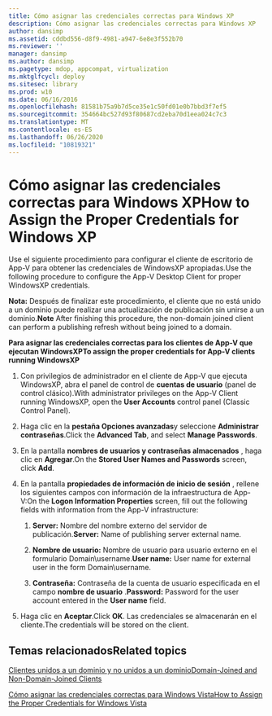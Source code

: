 ```yaml
---
title: Cómo asignar las credenciales correctas para Windows XP
description: Cómo asignar las credenciales correctas para Windows XP
author: dansimp
ms.assetid: cddbd556-d8f9-4981-a947-6e8e3f552b70
ms.reviewer: ''
manager: dansimp
ms.author: dansimp
ms.pagetype: mdop, appcompat, virtualization
ms.mktglfcycl: deploy
ms.sitesec: library
ms.prod: w10
ms.date: 06/16/2016
ms.openlocfilehash: 81581b75a9b7d5ce35e1c50fd01e0b7bbd3f7ef5
ms.sourcegitcommit: 354664bc527d93f80687cd2eba70d1eea024c7c3
ms.translationtype: MT
ms.contentlocale: es-ES
ms.lasthandoff: 06/26/2020
ms.locfileid: "10819321"
---
```

# <span data-ttu-id="7f174-103">Cómo asignar las credenciales correctas para Windows XP</span><span class="sxs-lookup"><span data-stu-id="7f174-103">How to Assign the Proper Credentials for Windows XP</span></span>


<span data-ttu-id="7f174-104">Use el siguiente procedimiento para configurar el cliente de escritorio de App-V para obtener las credenciales de WindowsXP apropiadas.</span><span class="sxs-lookup"><span data-stu-id="7f174-104">Use the following procedure to configure the App-V Desktop Client for proper WindowsXP credentials.</span></span>

<span data-ttu-id="7f174-105">**Nota:**  Después de finalizar este procedimiento, el cliente que no está unido a un dominio puede realizar una actualización de publicación sin unirse a un dominio.</span><span class="sxs-lookup"><span data-stu-id="7f174-105">**Note** After finishing this procedure, the non-domain joined client can perform a publishing refresh without being joined to a domain.</span></span>

 

**<span data-ttu-id="7f174-106">Para asignar las credenciales correctas para los clientes de App-V que ejecutan WindowsXP</span><span class="sxs-lookup"><span data-stu-id="7f174-106">To assign the proper credentials for App-V clients running WindowsXP</span></span>**

1.  <span data-ttu-id="7f174-107">Con privilegios de administrador en el cliente de App-V que ejecuta WindowsXP, abra el panel de control de **cuentas de usuario** (panel de control clásico).</span><span class="sxs-lookup"><span data-stu-id="7f174-107">With administrator privileges on the App-V Client running WindowsXP, open the **User Accounts** control panel (Classic Control Panel).</span></span>

2.  <span data-ttu-id="7f174-108">Haga clic en la **pestaña Opciones avanzadas**y seleccione **Administrar contraseñas**.</span><span class="sxs-lookup"><span data-stu-id="7f174-108">Click the **Advanced Tab**, and select **Manage Passwords**.</span></span>

3.  <span data-ttu-id="7f174-109">En la pantalla **nombres de usuarios y contraseñas almacenados** , haga clic en **Agregar**.</span><span class="sxs-lookup"><span data-stu-id="7f174-109">On the **Stored User Names and Passwords** screen, click **Add**.</span></span>

4.  <span data-ttu-id="7f174-110">En la pantalla **propiedades de información de inicio de sesión** , rellene los siguientes campos con información de la infraestructura de App-V:</span><span class="sxs-lookup"><span data-stu-id="7f174-110">On the **Logon Information Properties** screen, fill out the following fields with information from the App-V infrastructure:</span></span>

    1.  <span data-ttu-id="7f174-111">**Server:** Nombre del nombre externo del servidor de publicación.</span><span class="sxs-lookup"><span data-stu-id="7f174-111">**Server:** Name of publishing server external name.</span></span>

    2.  <span data-ttu-id="7f174-112">**Nombre de usuario:** Nombre de usuario para usuario externo en el formulario Domain\\username.</span><span class="sxs-lookup"><span data-stu-id="7f174-112">**User name:** User name for external user in the form Domain\\username.</span></span>

    3.  <span data-ttu-id="7f174-113">**Contraseña:** Contraseña de la cuenta de usuario especificada en el campo **nombre de usuario** .</span><span class="sxs-lookup"><span data-stu-id="7f174-113">**Password:** Password for the user account entered in the **User name** field.</span></span>

5.  <span data-ttu-id="7f174-114">Haga clic en **Aceptar**.</span><span class="sxs-lookup"><span data-stu-id="7f174-114">Click **OK**.</span></span> <span data-ttu-id="7f174-115">Las credenciales se almacenarán en el cliente.</span><span class="sxs-lookup"><span data-stu-id="7f174-115">The credentials will be stored on the client.</span></span>

## <span data-ttu-id="7f174-116">Temas relacionados</span><span class="sxs-lookup"><span data-stu-id="7f174-116">Related topics</span></span>


[<span data-ttu-id="7f174-117">Clientes unidos a un dominio y no unidos a un dominio</span><span class="sxs-lookup"><span data-stu-id="7f174-117">Domain-Joined and Non-Domain-Joined Clients</span></span>](domain-joined-and-non-domain-joined-clients.md)

[<span data-ttu-id="7f174-118">Cómo asignar las credenciales correctas para Windows Vista</span><span class="sxs-lookup"><span data-stu-id="7f174-118">How to Assign the Proper Credentials for Windows Vista</span></span>](how-to-assign--the-proper-credentials-for-windows-vista.md)

 

 





